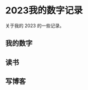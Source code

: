 # 2023我的数字记录
关于我的 2023 的一些记录。

## 我的数字

<!--START_SECTION:my_number-->
<!--END_SECTION:my_number-->

## 读书

<!--START_SECTION:my_read-->
<!--END_SECTION:my_read-->

## 写博客
<!--START_SECTION:my_blog-->
<!--END_SECTION:my_blog-->
